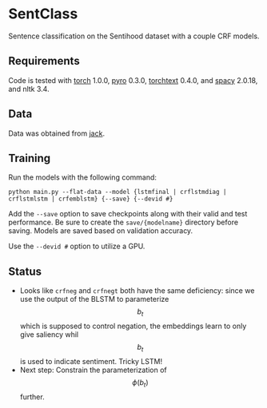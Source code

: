 # SentClass
Sentence classification on the Sentihood dataset with a couple CRF models.

## Requirements
Code is tested with [torch](https://github.com/pytorch/pytorch) 1.0.0, [pyro](https://github.com/uber/pyro) 0.3.0,
[torchtext](https://github.com/pytorch/text) 0.4.0, and [spacy](https://spacy.io) 2.0.18, and nltk 3.4.

## Data
Data was obtained from [jack](https://github.com/uclmr/jack/tree/master/data/sentihood).

## Training
Run the models with the following command:
```
python main.py --flat-data --model {lstmfinal | crflstmdiag | crflstmlstm | crfemblstm} {--save} {--devid #}
```
Add the `--save` option to save checkpoints along with their valid and test performance.
Be sure to create the `save/{modelname}` directory before saving.
Models are saved based on validation accuracy.

Use the `--devid #` option to utilize a GPU.


## Status
* Looks like `crfneg` and `crfnegt` both have the same deficiency: since we use the output of the
BLSTM to parameterize $$b_t$$ which is supposed to control negation, the embeddings learn to only give
saliency whil $$b_t$$ is used to indicate sentiment. Tricky LSTM!
* Next step: Constrain the parameterization of $$\phi(b_t)$$ further.
